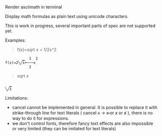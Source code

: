 Render asciimath in terminal

Display math formulas as plain text using unicode characters.

This is work in progress, several important parts of spec are not supported yet.

Examples:

> f(x)=sqrt x + 1/2x^2
```
        ▁  1  2
f(x)=2╲╱x+───x 
           2   
```

> sqrt x
```
  ▁
╲╱x
```

Limitations:
 - cancel cannot be implemented in general. It is possible to replace it with strike-through line for text
literals ( cancel x -> x̶  or x̷ or x̸  ), there is no way to do it for expressions.
 - we don't control fonts, therefore fancy text effects are also impossible or very limited (they can be imitated for text literals)
